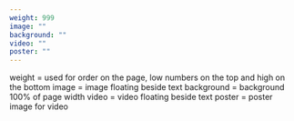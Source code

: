 ```yaml
---
weight: 999
image: ""
background: ""
video: ""
poster: ""
---
```

weight			= used for order on the page, low numbers on the top and high on the bottom
image 			= image floating beside text
background	= background 100% of page width
video				= video floating beside text
poster			= poster image for video
